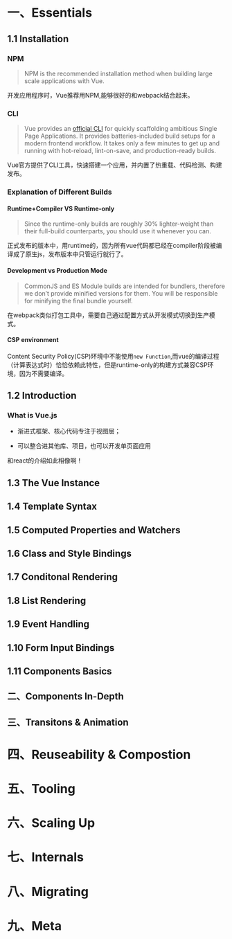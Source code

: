 # 一、Essentials

## 1.1 Installation

### NPM

> NPM is the recommended installation method when building large scale applications with Vue.

开发应用程序时，Vue推荐用NPM,能够很好的和webpack结合起来。 



### CLI

>  Vue provides an [official CLI](https://github.com/vuejs/vue-cli) for quickly scaffolding ambitious Single Page Applications. It provides batteries-included build setups for a modern frontend workflow. It takes only a few minutes to get up and running with hot-reload, lint-on-save, and production-ready builds.

Vue官方提供了CLI工具，快速搭建一个应用，并内置了热重载、代码检测、构建发布。



### Explanation of Different Builds

#### Runtime+Compiler VS Runtime-only

> Since the runtime-only builds are roughly 30% lighter-weight than their full-build counterparts, you should use it whenever you can.

正式发布的版本中，用runtime的，因为所有vue代码都已经在compiler阶段被编译成了原生js，发布版本中只管运行就行了。

#### Development vs Production Mode

> CommonJS and ES Module builds are intended for bundlers, therefore we don’t provide minified versions for them. You will be responsible for minifying the final bundle yourself.

在webpack类似打包工具中，需要自己通过配置方式从开发模式切换到生产模式。



#### CSP environment

Content Security Policy(CSP)环境中不能使用`new Function`,而vue的编译过程（计算表达式时）恰恰依赖此特性，但是runtime-only的构建方式兼容CSP环境，因为不需要编译。





## 1.2 Introduction

### What is Vue.js

- 渐进式框架、核心代码专注于视图层；

- 可以整合进其他库、项目，也可以开发单页面应用  

和react的介绍如此相像啊！







## 1.3 The Vue Instance

## 1.4 Template Syntax

## 1.5 Computed Properties and Watchers

## 1.6 Class and Style Bindings

## 1.7 Conditonal Rendering

## 1.8 List Rendering

## 1.9 Event Handling

## 1.10 Form Input Bindings

## 1.11 Components Basics

## 二、Components In-Depth

## 三、Transitons & Animation



# 四、Reuseability & Compostion



# 五、Tooling



# 六、Scaling Up



# 七、Internals



# 八、Migrating



# 九、Meta




